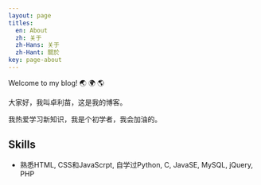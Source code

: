 ```yaml
---
layout: page
titles:
  en: About
  zh: 关于
  zh-Hans: 关于
  zh-Hant: 關於
key: page-about
---
```


Welcome to my blog! :earth_asia: :earth_africa: :earth_americas:

大家好，我叫卓利苗，这是我的博客。

我热爱学习新知识，我是个初学者，我会加油的。

## Skills

- 熟悉HTML, CSS和JavaScrpt, 自学过Python, C, JavaSE, MySQL, jQuery, PHP


